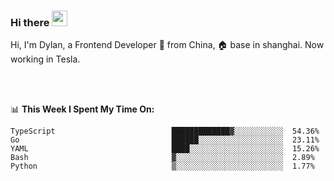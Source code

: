 ### Hi there <img src="https://media.giphy.com/media/hvRJCLFzcasrR4ia7z/giphy.gif" width="25px">

<!-- ![visitors](https://visitor-badge.glitch.me/badge?page_id=dislfyer.dislfyer) -->

Hi, I'm Dylan, a Frontend Developer 🚀 from China, 🏠 base in shanghai. Now working in Tesla.

<br/>
<br/>

📊 **This Week I Spent My Time On:**


<!--START_SECTION:waka-->

```text
TypeScript                          █████████████▓░░░░░░░░░░░  54.36%
Go                                  ██████░░░░░░░░░░░░░░░░░░░  23.11%
YAML                                ████░░░░░░░░░░░░░░░░░░░░░  15.26%
Bash                                ▓░░░░░░░░░░░░░░░░░░░░░░░░  2.89%
Python                              ▒░░░░░░░░░░░░░░░░░░░░░░░░  1.77%
```

<!--END_SECTION:waka-->

<!--
**About Me:**
 -->
